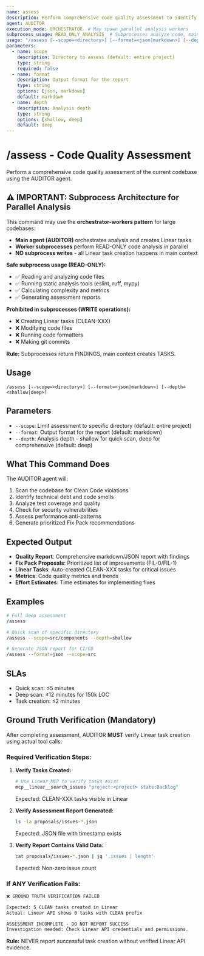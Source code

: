 ```yaml
---
name: assess
description: Perform comprehensive code quality assessment to identify technical debt, security issues, and improvement opportunities. Use PROACTIVELY before releases, after major changes, or weekly for continuous improvement.
agent: AUDITOR
execution_mode: ORCHESTRATOR  # May spawn parallel analysis workers
subprocess_usage: READ_ONLY_ANALYSIS  # Subprocesses analyze code, main context creates Linear tasks
usage: "/assess [--scope=<directory>] [--format=<json|markdown>] [--depth=<shallow|deep>]"
parameters:
  - name: scope
    description: Directory to assess (default: entire project)
    type: string
    required: false
  - name: format
    description: Output format for the report
    type: string
    options: [json, markdown]
    default: markdown
  - name: depth
    description: Analysis depth
    type: string
    options: [shallow, deep]
    default: deep
---
```


# /assess - Code Quality Assessment

Perform a comprehensive code quality assessment of the current codebase using the AUDITOR agent.

## ⚠️ IMPORTANT: Subprocess Architecture for Parallel Analysis

This command may use the **orchestrator-workers pattern** for large codebases:
- **Main agent (AUDITOR)** orchestrates analysis and creates Linear tasks
- **Worker subprocesses** perform READ-ONLY code analysis in parallel
- **NO subprocess writes** - all Linear task creation happens in main context

**Safe subprocess usage (READ-ONLY):**
- ✅ Reading and analyzing code files
- ✅ Running static analysis tools (eslint, ruff, mypy)
- ✅ Calculating complexity and metrics
- ✅ Generating assessment reports

**Prohibited in subprocesses (WRITE operations):**
- ❌ Creating Linear tasks (CLEAN-XXX)
- ❌ Modifying code files
- ❌ Running code formatters
- ❌ Making git commits

**Rule:** Subprocesses return FINDINGS, main context creates TASKS.

## Usage
```
/assess [--scope=<directory>] [--format=<json|markdown>] [--depth=<shallow|deep>]
```

## Parameters
- `--scope`: Limit assessment to specific directory (default: entire project)
- `--format`: Output format for the report (default: markdown)
- `--depth`: Analysis depth - shallow for quick scan, deep for comprehensive (default: deep)

## What This Command Does
The AUDITOR agent will:
1. Scan the codebase for Clean Code violations
2. Identify technical debt and code smells
3. Analyze test coverage and quality
4. Check for security vulnerabilities
5. Assess performance anti-patterns
6. Generate prioritized Fix Pack recommendations

## Expected Output
- **Quality Report**: Comprehensive markdown/JSON report with findings
- **Fix Pack Proposals**: Prioritized list of improvements (FIL-0/FIL-1)
- **Linear Tasks**: Auto-created CLEAN-XXX tasks for critical issues
- **Metrics**: Code quality metrics and trends
- **Effort Estimates**: Time estimates for implementing fixes

## Examples
```bash
# Full deep assessment
/assess

# Quick scan of specific directory
/assess --scope=src/components --depth=shallow

# Generate JSON report for CI/CD
/assess --format=json --scope=src
```

## SLAs
- Quick scan: ≤5 minutes
- Deep scan: ≤12 minutes for 150k LOC
- Task creation: ≤2 minutes

## Ground Truth Verification (Mandatory)

After completing assessment, AUDITOR **MUST** verify Linear task creation using actual tool calls:

### Required Verification Steps:

1. **Verify Tasks Created:**
   ```bash
   # Use Linear MCP to verify tasks exist
   mcp__linear__search_issues "project:<project> state:Backlog"
   ```
   Expected: CLEAN-XXX tasks visible in Linear

2. **Verify Assessment Report Generated:**
   ```bash
   ls -la proposals/issues-*.json
   ```
   Expected: JSON file with timestamp exists

3. **Verify Report Contains Valid Data:**
   ```bash
   cat proposals/issues-*.json | jq '.issues | length'
   ```
   Expected: Non-zero issue count

### If ANY Verification Fails:

```markdown
❌ GROUND TRUTH VERIFICATION FAILED

Expected: 5 CLEAN tasks created in Linear
Actual: Linear API shows 0 tasks with CLEAN prefix

ASSESSMENT INCOMPLETE - DO NOT REPORT SUCCESS
Investigation needed: Check Linear API credentials and permissions.
```

**Rule:** NEVER report successful task creation without verified Linear API evidence.